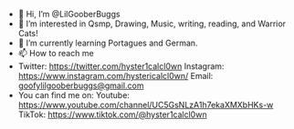- 👋 Hi, I’m @LilGooberBuggs
- 👀 I’m interested in Qsmp, Drawing, Music, writing, reading, and Warrior Cats!
- 🌱 I’m currently learning Portagues and German.
- 📫 How to reach me
- Twitter: https://twitter.com/hyster1calcl0wn Instagram: https://www.instagram.com/hystericalcl0wn/ Email: goofylilgooberbuggs@gmail.com
- You can find me on: Youtube: https://www.youtube.com/channel/UC5GsNLzA1h7ekaXMXbHKs-w TikTok: https://www.tiktok.com/@hyster1calcl0wn

<!---
LilGooberBuggs/LilGooberBuggs is a ✨ special ✨ repository because its `README.md` (this file) appears on your GitHub profile.
You can click the Preview link to take a look at your changes.
--->

